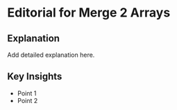 # Editorial for Merge 2 Arrays

## Explanation

Add detailed explanation here.

## Key Insights

- Point 1
- Point 2
